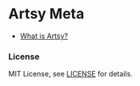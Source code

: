 Artsy Meta
==========

* [What is Artsy?](meta/what_is_artsy.md)

### License

MIT License, see [LICENSE](LICENSE) for details.

